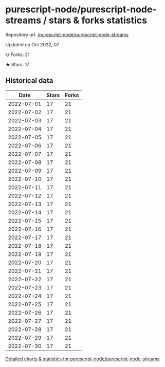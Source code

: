 # purescript-node/purescript-node-streams / stars & forks statistics

Repository url: [/purescript-node/purescript-node-streams](https://github.com/purescript-node/purescript-node-streams)

Updated on Oct 2022, 07

☋ Forks: 21

★ Stars: 17

## Historical data
| Date | Stars | Forks |
|------|-------|-------|
| 2022-07-01 | 17 | 21 | 
| 2022-07-02 | 17 | 21 | 
| 2022-07-03 | 17 | 21 | 
| 2022-07-04 | 17 | 21 | 
| 2022-07-05 | 17 | 21 | 
| 2022-07-06 | 17 | 21 | 
| 2022-07-07 | 17 | 21 | 
| 2022-07-08 | 17 | 21 | 
| 2022-07-09 | 17 | 21 | 
| 2022-07-10 | 17 | 21 | 
| 2022-07-11 | 17 | 21 | 
| 2022-07-12 | 17 | 21 | 
| 2022-07-13 | 17 | 21 | 
| 2022-07-14 | 17 | 21 | 
| 2022-07-15 | 17 | 21 | 
| 2022-07-16 | 17 | 21 | 
| 2022-07-17 | 17 | 21 | 
| 2022-07-18 | 17 | 21 | 
| 2022-07-19 | 17 | 21 | 
| 2022-07-20 | 17 | 21 | 
| 2022-07-21 | 17 | 21 | 
| 2022-07-22 | 17 | 21 | 
| 2022-07-23 | 17 | 21 | 
| 2022-07-24 | 17 | 21 | 
| 2022-07-25 | 17 | 21 | 
| 2022-07-26 | 17 | 21 | 
| 2022-07-27 | 17 | 21 | 
| 2022-07-28 | 17 | 21 | 
| 2022-07-29 | 17 | 21 | 
| 2022-07-30 | 17 | 21 | 


[Detailed charts & statistics for purescript-node/purescript-node-streams](https://reviewgithub.com/rep/purescript-node/purescript-node-streams)
